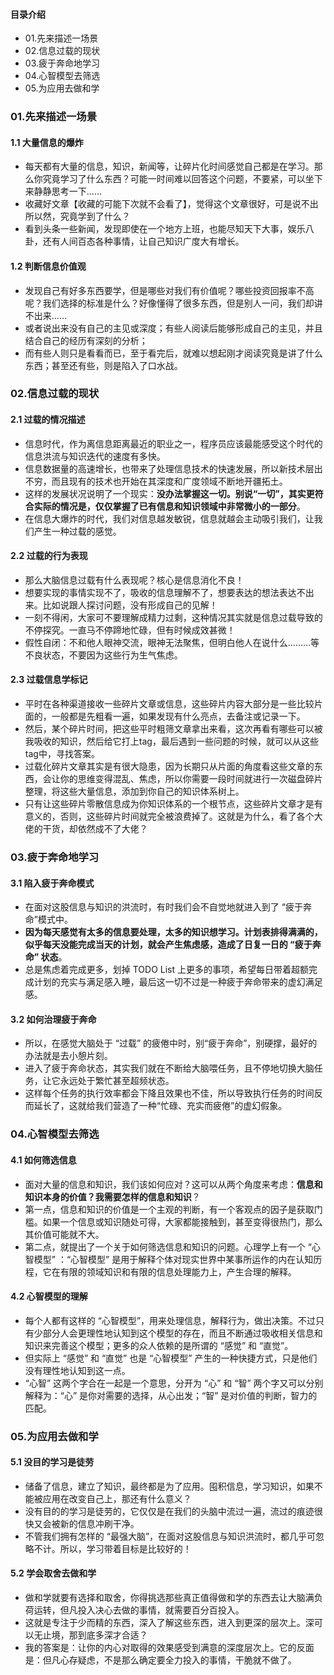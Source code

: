 #### 目录介绍
- 01.先来描述一场景
- 02.信息过载的现状
- 03.疲于奔命地学习
- 04.心智模型去筛选
- 05.为应用去做和学




### 01.先来描述一场景
#### 1.1 大量信息的爆炸
- 每天都有大量的信息，知识，新闻等，让碎片化时间感觉自己都是在学习。那么你究竟学习了什么东西？可能一时间难以回答这个问题，不要紧，可以坐下来静静思考一下……
- 收藏好文章【收藏的可能下次就不会看了】，觉得这个文章很好，可是说不出所以然，究竟学到了什么？
- 看到头条一些新闻，发现即使在一个地方上班，也能尽知天下大事，娱乐八卦，还有人间百态各种事情，让自己知识广度大有增长。



#### 1.2 判断信息价值观
- 发现自己有好多东西要学，但是哪些对我们有价值呢？哪些投资回报率不高呢？我们选择的标准是什么？好像懂得了很多东西，但是别人一问，我们却讲不出来……
- 或者说出来没有自己的主见或深度；有些人阅读后能够形成自己的主见，并且结合自己的经历有深刻的分析；
- 而有些人则只是看看而已，至于看完后，就难以想起刚才阅读究竟是讲了什么东西；甚至还有些，则是陷入了口水战。



### 02.信息过载的现状
#### 2.1 过载的情况描述
- 信息时代，作为离信息距离最近的职业之一，程序员应该最能感受这个时代的信息洪流与知识迭代的速度有多快。
- 信息数据量的高速增长，也带来了处理信息技术的快速发展，所以新技术层出不穷，而且现有的技术也开始在其深度和广度领域不断地开疆拓土。
- 这样的发展状况说明了一个现实：**没办法掌握这一切。别说“一切”，其实更符合实际的情况是，仅仅掌握了已有信息和知识领域中非常微小的一部分**。
- 在信息大爆炸的时代，我们对信息越发敏锐，信息就越会主动吸引我们，让我们产生一种过载的感觉。



#### 2.2 过载的行为表现
- 那么大脑信息过载有什么表现呢？核心是信息消化不良！
- 想要实现的事情实现不了，吸收的信息理解不了，想要表达的想法表达不出来。比如说跟人探讨问题，没有形成自己的见解！
- 一刻不得闲，大家可不要理解成精力过剩，这种情况其实就是信息过载导致的不停探究。一直马不停蹄地忙碌，但有时候成效甚微！
- 假性自闭：不和他人眼神交流，眼神无法聚焦，但明白他人在说什么………等不良状态，不要因为这些行为生气焦虑。



#### 2.3 过载信息学标记
- 平时在各种渠道接收一些碎片文章或信息，这些碎片内容大部分是一些比较片面的，一般都是先粗看一遍，如果发现有什么亮点，去备注或记录一下。
- 然后，某个碎片时间，把这些平时粗筛文章拿出来看，这次再看有哪些可以被我吸收的知识，然后给它打上tag，最后遇到一些问题的时候，就可以从这些tag中，寻找答案。
- 过载化碎片文章其实是有很大隐患，因为长期只从片面的角度看这些文章的东西，会让你的思维变得混乱、焦虑，所以你需要一段时间就进行一次磁盘碎片整理，将这些大量信息，添加到你自己的知识体系树上。
- 只有让这些碎片零散信息成为你知识体系的一个根节点，这些碎片文章才是有意义的，否则，这些碎片时间就完全被浪费掉了。这就是为什么，看了各个大佬的干货，却依然成不了大佬？




### 03.疲于奔命地学习
#### 3.1 陷入疲于奔命模式
- 在面对这股信息与知识的洪流时，有时我们会不自觉地就进入到了 “疲于奔命”模式中。
- **因为每天感觉有太多的信息要处理，太多的知识想学习。计划表排得满满的，似乎每天没能完成当天的计划，就会产生焦虑感，造成了日复一日的 “疲于奔命” 状态**。
- 总是焦虑着完成更多，划掉 TODO List 上更多的事项，希望每日带着超额完成计划的充实与满足感入睡，最后这一切不过是一种疲于奔命带来的虚幻满足感。



#### 3.2 如何治理疲于奔命
- 所以，在感觉大脑处于 “过载” 的疲倦中时，别“疲于奔命”，别硬撑，最好的办法就是去小憩片刻。
- 进入了疲于奔命状态，其实我们就在不断给大脑喂任务，且不停地切换大脑任务，让它永远处于繁忙甚至超频状态。
- 这样每个任务的执行效率都会下降且效果也不佳，所以导致执行任务的时间反而延长了，这就给我们营造了一种“忙碌、充实而疲倦”的虚幻假象。




### 04.心智模型去筛选
#### 4.1 如何筛选信息
- 面对大量的信息和知识，我们该如何应对？这可以从两个角度来考虑：**信息和知识本身的价值？我需要怎样的信息和知识**？
- 第一点，信息和知识的价值是一个主观的判断，有一个客观点的因子是获取门槛。如果一个信息或知识随处可得，大家都能接触到，甚至变得很热门，那么其价值可能就不大。
- 第二点，就提出了一个关于如何筛选信息和知识的问题。心理学上有一个 “心智模型” ：“心智模型” 是用于解释个体对现实世界中某事所运作的内在认知历程，它在有限的领域知识和有限的信息处理能力上，产生合理的解释。



#### 4.2 心智模型的理解
- 每个人都有这样的 “心智模型”，用来处理信息，解释行为，做出决策。不过只有少部分人会更理性地认知到这个模型的存在，而且不断通过吸收相关信息和知识来完善这个模型；更多的众人依赖的是所谓的 “感觉” 和 “直觉”。
- 但实际上 “感觉” 和 “直觉” 也是 “心智模型” 产生的一种快捷方式，只是他们没有理性地认知到这一点。
- “心智” 这两个字合在一起是一个意思，分开为 “心” 和 “智” 两个字又可以分别解释为：“心” 是你对需要的选择，从心出发；“智” 是对价值的判断，智力的匹配。



### 05.为应用去做和学
#### 5.1 没目的学习是徒劳
- 储备了信息，建立了知识，最终都是为了应用。囤积信息，学习知识，如果不能被应用在改变自己上，那还有什么意义？
- 没有目的的学习是徒劳的，它仅仅是在我们的头脑中流过一遍，流过的痕迹很快又会被新的信息冲刷干净。
- 不管我们拥有怎样的 “最强大脑”，在面对这股信息与知识洪流时，都几乎可忽略不计。所以，学习带着目标是比较好的！



#### 5.2 学会取舍去做和学
- 做和学就要有选择和取舍，你得挑选那些真正值得做和学的东西去让大脑满负荷运转，但凡投入决心去做的事情，就需要百分百投入。
- 这就是专注于少而精的东西，深入了解这些东西，进入到更深的层次上。深可以无止境，那到底多深才合适？
- 我的答案是：让你的内心对取得的效果感受到满意的深度层次上。它的反面是：但凡心存疑虑，不是那么确定要全力投入的事情，干脆就不做了。










